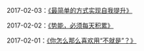 2017-02-03：[《最简单的方式实现自我提升》](http://mp.weixin.qq.com/s?__biz=MzIzOTY0OTA3OA==&mid=2247484039&idx=1&sn=a403f23a15867a4b8ce5aa34052000fd&chksm=e927aadede5023c8613e823ca39c0ea289a9465ea921d1c73dd310e34dc7c7d3c27b3e8ffc5c&mpshare=1&scene=1&srcid=0203DOR3UdAhothcCNG9y46r#rd)

2017-02-02：[《势能，必须每天积累》](http://mp.weixin.qq.com/s/B3o4q8CGas8LfdowPhZQpQ)

2017-02-01：[《你怎么那么喜欢用“不就是”？》](http://mp.weixin.qq.com/s?__biz=MzIzOTY0OTA3OA==&mid=2247484028&idx=1&sn=0a5601356632b9494dbe73a52ff8b09e&chksm=e927aa25de502333be8e9f27e846417db6f89ebcf81f208dd54c37fa0e52c2070d73747bd257&mpshare=1&scene=1&srcid=0202myi05ACPigVcRaG6Ur0f#rd)




